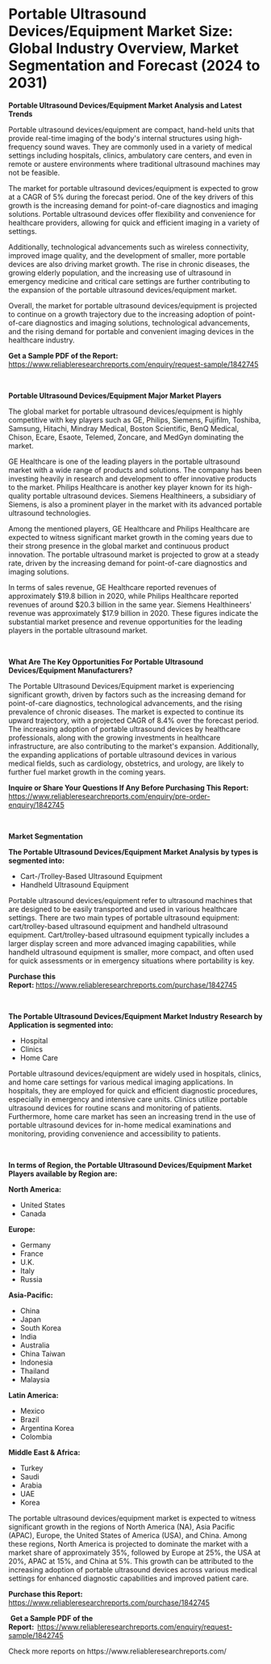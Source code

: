 <p><h1>Portable Ultrasound Devices/Equipment Market Size: Global Industry Overview, Market Segmentation and Forecast (2024 to 2031)</h1></p><p><strong>Portable Ultrasound Devices/Equipment Market Analysis and Latest Trends</strong></p>
<p><p>Portable ultrasound devices/equipment are compact, hand-held units that provide real-time imaging of the body's internal structures using high-frequency sound waves. They are commonly used in a variety of medical settings including hospitals, clinics, ambulatory care centers, and even in remote or austere environments where traditional ultrasound machines may not be feasible.</p><p>The market for portable ultrasound devices/equipment is expected to grow at a CAGR of 5% during the forecast period. One of the key drivers of this growth is the increasing demand for point-of-care diagnostics and imaging solutions. Portable ultrasound devices offer flexibility and convenience for healthcare providers, allowing for quick and efficient imaging in a variety of settings.</p><p>Additionally, technological advancements such as wireless connectivity, improved image quality, and the development of smaller, more portable devices are also driving market growth. The rise in chronic diseases, the growing elderly population, and the increasing use of ultrasound in emergency medicine and critical care settings are further contributing to the expansion of the portable ultrasound devices/equipment market.</p><p>Overall, the market for portable ultrasound devices/equipment is projected to continue on a growth trajectory due to the increasing adoption of point-of-care diagnostics and imaging solutions, technological advancements, and the rising demand for portable and convenient imaging devices in the healthcare industry.</p></p>
<p><strong>Get a Sample PDF of the Report:&nbsp;</strong> <a href="https://www.reliableresearchreports.com/enquiry/request-sample/1842745">https://www.reliableresearchreports.com/enquiry/request-sample/1842745</a></p>
<p>&nbsp;</p>
<p><strong>Portable Ultrasound Devices/Equipment Major Market Players</strong></p>
<p><p>The global market for portable ultrasound devices/equipment is highly competitive with key players such as GE, Philips, Siemens, Fujifilm, Toshiba, Samsung, Hitachi, Mindray Medical, Boston Scientific, BenQ Medical, Chison, Ecare, Esaote, Telemed, Zoncare, and MedGyn dominating the market.</p><p>GE Healthcare is one of the leading players in the portable ultrasound market with a wide range of products and solutions. The company has been investing heavily in research and development to offer innovative products to the market. Philips Healthcare is another key player known for its high-quality portable ultrasound devices. Siemens Healthineers, a subsidiary of Siemens, is also a prominent player in the market with its advanced portable ultrasound technologies.</p><p>Among the mentioned players, GE Healthcare and Philips Healthcare are expected to witness significant market growth in the coming years due to their strong presence in the global market and continuous product innovation. The portable ultrasound market is projected to grow at a steady rate, driven by the increasing demand for point-of-care diagnostics and imaging solutions.</p><p>In terms of sales revenue, GE Healthcare reported revenues of approximately $19.8 billion in 2020, while Philips Healthcare reported revenues of around $20.3 billion in the same year. Siemens Healthineers' revenue was approximately $17.9 billion in 2020. These figures indicate the substantial market presence and revenue opportunities for the leading players in the portable ultrasound market.</p></p>
<p>&nbsp;</p>
<p><strong>What Are The Key Opportunities For Portable Ultrasound Devices/Equipment Manufacturers?</strong></p>
<p><p>The Portable Ultrasound Devices/Equipment market is experiencing significant growth, driven by factors such as the increasing demand for point-of-care diagnostics, technological advancements, and the rising prevalence of chronic diseases. The market is expected to continue its upward trajectory, with a projected CAGR of 8.4% over the forecast period. The increasing adoption of portable ultrasound devices by healthcare professionals, along with the growing investments in healthcare infrastructure, are also contributing to the market's expansion. Additionally, the expanding applications of portable ultrasound devices in various medical fields, such as cardiology, obstetrics, and urology, are likely to further fuel market growth in the coming years.</p></p>
<p><strong>Inquire or Share Your Questions If Any Before Purchasing This Report:</strong> <a href="https://www.reliableresearchreports.com/enquiry/pre-order-enquiry/1842745">https://www.reliableresearchreports.com/enquiry/pre-order-enquiry/1842745</a></p>
<p>&nbsp;</p>
<p><strong>Market Segmentation</strong></p>
<p><strong>The Portable Ultrasound Devices/Equipment Market Analysis by types is segmented into:</strong></p>
<p><ul><li>Cart-/Trolley-Based Ultrasound Equipment</li><li>Handheld Ultrasound Equipment</li></ul></p>
<p><p>Portable ultrasound devices/equipment refer to ultrasound machines that are designed to be easily transported and used in various healthcare settings. There are two main types of portable ultrasound equipment: cart/trolley-based ultrasound equipment and handheld ultrasound equipment. Cart/trolley-based ultrasound equipment typically includes a larger display screen and more advanced imaging capabilities, while handheld ultrasound equipment is smaller, more compact, and often used for quick assessments or in emergency situations where portability is key.</p></p>
<p><strong>Purchase this Report:&nbsp;</strong><a href="https://www.reliableresearchreports.com/purchase/1842745">https://www.reliableresearchreports.com/purchase/1842745</a></p>
<p>&nbsp;</p>
<p><strong>The Portable Ultrasound Devices/Equipment Market Industry Research by Application is segmented into:</strong></p>
<p><ul><li>Hospital</li><li>Clinics</li><li>Home Care</li></ul></p>
<p><p>Portable ultrasound devices/equipment are widely used in hospitals, clinics, and home care settings for various medical imaging applications. In hospitals, they are employed for quick and efficient diagnostic procedures, especially in emergency and intensive care units. Clinics utilize portable ultrasound devices for routine scans and monitoring of patients. Furthermore, home care market has seen an increasing trend in the use of portable ultrasound devices for in-home medical examinations and monitoring, providing convenience and accessibility to patients.</p></p>
<p>&nbsp;</p>
<p><strong>In terms of Region, the Portable Ultrasound Devices/Equipment Market Players available by Region are:</strong></p>
<p>
    <p> <strong> North America: </strong>
        <ul>
            <li>United States</li>
            <li>Canada</li>
        </ul>
        </p> 
    <p> <strong> Europe: </strong>
        <ul>
            <li>Germany</li>
            <li>France</li>
            <li>U.K.</li>
            <li>Italy</li>
            <li>Russia</li>
        </ul>
        </p> 
    <p> <strong> Asia-Pacific: </strong>
        <ul>
            <li>China</li>
            <li>Japan</li>
            <li>South Korea</li>
            <li>India</li>
            <li>Australia</li>
            <li>China Taiwan</li>
            <li>Indonesia</li>
            <li>Thailand</li>
            <li>Malaysia</li>
        </ul>
        </p> 
    <p> <strong> Latin America: </strong>
        <ul>
            <li>Mexico</li>
            <li>Brazil</li>
            <li>Argentina Korea</li>
            <li>Colombia</li>
        </ul>
        </p> 
    <p> <strong> Middle East & Africa: </strong>
        <ul>
            <li>Turkey</li>
            <li>Saudi</li>
            <li>Arabia</li>
            <li>UAE</li>
            <li>Korea</li>
        </ul>
    </p>
    </p>
<p><p>The portable ultrasound devices/equipment market is expected to witness significant growth in the regions of North America (NA), Asia Pacific (APAC), Europe, the United States of America (USA), and China. Among these regions, North America is projected to dominate the market with a market share of approximately 35%, followed by Europe at 25%, the USA at 20%, APAC at 15%, and China at 5%. This growth can be attributed to the increasing adoption of portable ultrasound devices across various medical settings for enhanced diagnostic capabilities and improved patient care.</p></p>
<p><strong>Purchase this Report: </strong><a href="https://www.reliableresearchreports.com/purchase/1842745">https://www.reliableresearchreports.com/purchase/1842745</a></p>
<p>&nbsp;<strong>Get a Sample PDF of the Report:&nbsp;&nbsp;</strong><a href="https://www.reliableresearchreports.com/enquiry/request-sample/1842745">https://www.reliableresearchreports.com/enquiry/request-sample/1842745</a></p>
<p><strong></strong></p>
<p>Check more reports on https://www.reliableresearchreports.com/</p>